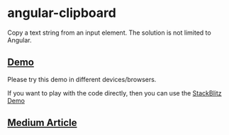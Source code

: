 # angular-clipboard

Copy a text string from an input element. The solution is not limited to Angular.

## [Demo](https://angular-clipboard.netlify.com/)

Please try this demo in different devices/browsers.

If you want to play with the code directly, then you can use the [StackBlitz Demo](https://stackblitz.com/github/changhuixu/angular-clipboard)

## [Medium Article](https://codeburst.io/copy-text-to-clipboard-using-javascript-e2c97ca2c9cf)
